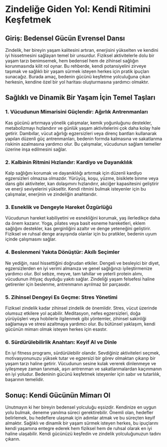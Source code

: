 ﻿# Zindeliğe Giden Yol: Kendi Ritimini Keşfetmek

## Giriş: Bedensel Gücün Evrensel Dansı

Zindelik, her bireyin yaşam kalitesini artıran, enerjisini yükselten ve kendini iyi hissetmesini sağlayan temel bir unsurdur. Fiziksel aktivitelerle dolu bir yaşam tarzı benimsemek, hem bedensel hem de zihinsel sağlığın korunmasında kilit rol oynar. Bu rehberde, kendi potansiyelini zirveye taşımak ve sağlıklı bir yaşam sürmek isteyen herkes için pratik ipuçları sunacağız. Burada amaç, bedenin gücünü keşfetme yolculuğuna çıkan herkesin, kendine özel bir yol haritası oluşturmasına yardımcı olmaktır.

## Sağlıklı ve Dinamik Bir Yaşam İçin Temel Taşları

### 1. Vücudunun Mimarisini Güçlendir: Ağırlık Antrenmanları

Kas gücünü artırmaya yönelik çalışmalar, kemik yoğunluğunu destekler, metabolizmayı hızlandırır ve günlük yaşam aktivitelerini çok daha kolay hale getirir. Dambıllar, vücut ağırlığı egzersizleri veya direnç bantları kullanarak yapılan düzenli güç antrenmanları, bedenin formda kalmasına ve sakatlanma riskinin azalmasına yardımcı olur. Bu çalışmalar, vücudunun sağlam temeller üzerine inşa edilmesini sağlar.

### 2. Kalbinin Ritmini Hızlandır: Kardiyo ve Dayanıklılık

Kalp sağlığını korumak ve dayanıklılığı artırmak için düzenli kardiyo egzersizleri olmazsa olmazdır. Yürüyüş, koşu, yüzme, bisiklete binme veya dans gibi aktiviteler, kan dolaşımını hızlandırır, akciğer kapasitesini geliştirir ve enerji seviyelerini yükseltir. Kendi ritmini bulmak isteyenler için bu çalışmalar, enerjinin ve zindeliğin anahtarıdır.

### 3. Esneklik ve Dengeyle Hareket Özgürlüğü

Vücudunun hareket kabiliyetini ve esnekliğini korumak, yaş ilerledikçe daha da önem kazanır. Yoga, pilates veya basit esneme hareketleri, eklem sağlığını destekler, kas gerginliğini azaltır ve denge yeteneğini geliştirir. Fiziksel ve ruhsal denge arayışında olanlar için bu pratikler, bedenin uyum içinde çalışmasını sağlar.

### 4. Beslenmeni Yakıta Dönüştür: Akıllı Seçimler

Ne yediğin, nasıl hissettiğini doğrudan etkiler. Dengeli ve besleyici bir diyet, egzersizlerden en iyi verimi almanıza ve genel sağlığınızı iyileştirmenize yardımcı olur. Bol sebze, meyve, tam tahıllar ve yeterli protein alımı, vücudunun ihtiyaç duyduğu yakıtı sağlar. Zindeliği yaşam felsefesi haline getirenler için beslenme, antrenmanın ayrılmaz bir parçasıdır.

### 5. Zihinsel Dengeyi Es Geçme: Stres Yönetimi

Fiziksel zindelik kadar zihinsel zindelik de önemlidir. Stres, vücut üzerinde olumsuz etkilere yol açabilir. Meditasyon, nefes egzersizleri, doğa yürüyüşleri veya hobilerle ilgilenmek gibi yöntemler, zihinsel sakinliği sağlamaya ve stresi azaltmaya yardımcı olur. Bu bütünsel yaklaşım, kendi gücünün mimarı olmak isteyen herkes için esastır.

### 6. Sürdürülebilirlik Anahtarı: Keyif Al ve Dinle

En iyi fitness programı, sürdürülebilir olandır. Sevdiğiniz aktiviteleri seçmek, motivasyonunuzu yüksek tutar ve egzersizi bir görev olmaktan çıkarıp bir yaşam tarzı haline getirir. Vücudunun sesine kulak vererek dinlenmeye ve iyileşmeye zaman tanımak, aşırı antrenman ve sakatlanmalardan kaçınmanın en iyi yoludur. Bedeninin gücünü keşfetmek isteyenler için sabır ve tutarlılık, başarının temelidir.

## Sonuç: Kendi Gücünün Mimarı Ol

Unutmayın ki her bireyin bedensel yolculuğu eşsizdir. Kendinize en uygun yolu bulmak, deneme yanılma süreci gerektirebilir. Önemli olan, hedefler belirlemek, bu hedeflere ulaşmak için adımlar atmak ve bu süreçten keyif almaktır. Sağlıklı ve dinamik bir yaşam sürmek isteyen herkes, bu ipuçlarını kendi yaşamına entegre ederek hem fiziksel hem de ruhsal olarak en iyi haline ulaşabilir. Kendi gücünüzü keşfedin ve zindelik yolculuğunuzun tadını çıkarın.


